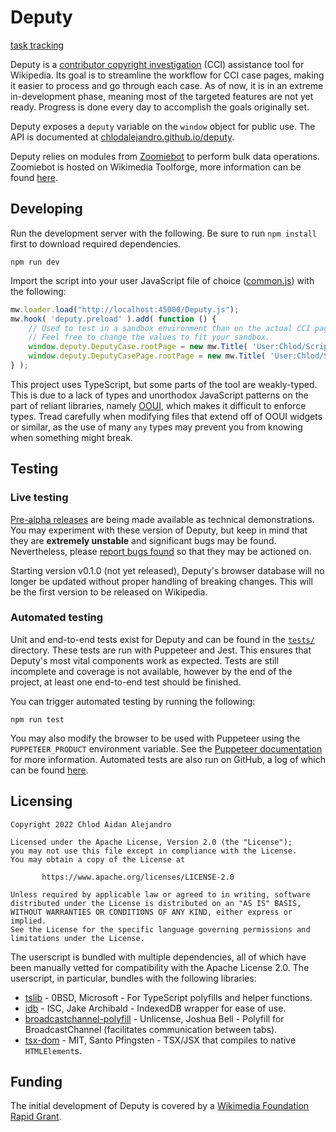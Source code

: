 # Deputy
[task tracking](https://trello.com/b/UmI82e0y/deputy)

Deputy is a [contributor copyright investigation](https://en.wikipedia.org/wiki/Wikipedia:Contributor_copyright_investigations) (CCI) assistance tool for Wikipedia. Its goal is to streamline the workflow for CCI case pages, making it easier to process and go through each case. As of now, it is in an extreme in-development phase, meaning most of the targeted features are not yet ready. Progress is done every day to accomplish the goals originally set.

Deputy exposes a `deputy` variable on the `window` object for public use. The API is documented at [chlodalejandro.github.io/deputy](https://chlodalejandro.github.io/deputy/classes/Deputy.html).

Deputy relies on modules from [Zoomiebot](https://github.com/ChlodAlejandro/zoomiebot/tree/master/bot/api/deputy/v1) to perform bulk data operations. Zoomiebot is hosted on Wikimedia Toolforge, more information can be found [here](https://github.com/ChlodAlejandro/zoomiebot#README).

## Developing
Run the development server with the following. Be sure to run `npm install` first to download required dependencies.
```shell
npm run dev
```

Import the script into your user JavaScript file of choice ([common.js](https://en.wikipedia.org/wiki/Special:MyPage/common.js)) with the following:
```js
mw.loader.load("http://localhost:45000/Deputy.js");
mw.hook( 'deputy.preload' ).add( function () {
	// Used to test in a sandbox environment than on the actual CCI pagespace.
    // Feel free to change the values to fit your sandbox.
	window.deputy.DeputyCase.rootPage = new mw.Title( 'User:Chlod/Scripts/Deputy/tests' );
	window.deputy.DeputyCasePage.rootPage = new mw.Title( 'User:Chlod/Scripts/Deputy/tests' );
} );
```

This project uses TypeScript, but some parts of the tool are weakly-typed. This is due to a lack of types and unorthodox JavaScript patterns on the part of reliant libraries, namely [OOUI](https://www.mediawiki.org/wiki/OOUI), which makes it difficult to enforce types. Tread carefully when modifying files that extend off of OOUI widgets or similar, as the use of many `any` types may prevent you from knowing when something might break.

## Testing

### Live testing
[Pre-alpha releases](https://github.com/ChlodAlejandro/deputy/releases/) are being made available as technical demonstrations. You may experiment with these version of Deputy, but keep in mind that they are **extremely unstable** and significant bugs may be found. Nevertheless, please [report bugs found](https://github.com/ChlodAlejandro/deputy/issues) so that they may be actioned on.

Starting version v0.1.0 (not yet released), Deputy's browser database will no longer be updated without proper handling of breaking changes. This will be the first version to be released on Wikipedia.

### Automated testing
Unit and end-to-end tests exist for Deputy and can be found in the [`tests/`](tests) directory. These tests are run with Puppeteer and Jest. This ensures that Deputy's most vital components work as expected. Tests are still incomplete and coverage is not available, however by the end of the project, at least one end-to-end test should be finished.

You can trigger automated testing by running the following:
```shell
npm run test
```

You may also modify the browser to be used with Puppeteer using the `PUPPETEER_PRODUCT` environment variable. See the [Puppeteer documentation](https://pptr.dev/#environment-variables) for more information. Automated tests are also run on GitHub, a log of which can be found [here](https://github.com/ChlodAlejandro/deputy/actions/workflows/ci-cd.yml).

## Licensing
```
Copyright 2022 Chlod Aidan Alejandro

Licensed under the Apache License, Version 2.0 (the "License");
you may not use this file except in compliance with the License.
You may obtain a copy of the License at

       https://www.apache.org/licenses/LICENSE-2.0

Unless required by applicable law or agreed to in writing, software
distributed under the License is distributed on an "AS IS" BASIS,
WITHOUT WARRANTIES OR CONDITIONS OF ANY KIND, either express or implied.
See the License for the specific language governing permissions and
limitations under the License.
```

The userscript is bundled with multiple dependencies, all of which have been manually vetted for compatibility with the Apache License 2.0. The userscript, in particular, bundles with the following libraries:
* [tslib](https://github.com/Microsoft/tslib) - 0BSD, Microsoft - For TypeScript polyfills and helper functions.
* [idb](https://github.com/jakearchibald/idb) - ISC, Jake Archibald - IndexedDB wrapper for ease of use.
* [broadcastchannel-polyfill](https://github.com/JSmith01/broadcastchannel-polyfill) - Unlicense, Joshua Bell - Polyfill for BroadcastChannel (facilitates communication between tabs).
* [tsx-dom](https://github.com/Lusito/tsx-dom) - MIT, Santo Pfingsten - TSX/JSX that compiles to native `HTMLElement`s.

## Funding
The initial development of Deputy is covered by a [Wikimedia Foundation Rapid Grant](https://w.wiki/4xk$).
